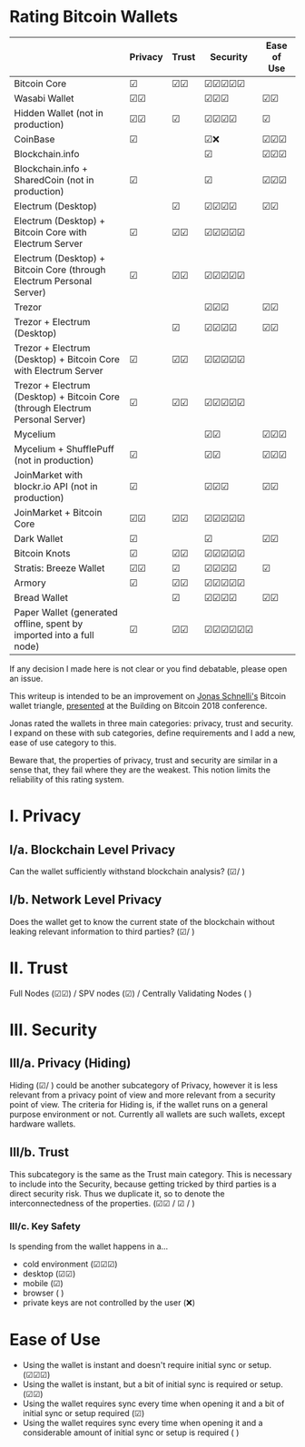 # Rating Bitcoin Wallets

|                                                                               | Privacy        | Trust          | Security                                   | Ease of Use           |
|-------------------------------------------------------------------------------|----------------|----------------|--------------------------------------------|-----------------------|
| Bitcoin Core                                                                  | &#9745;        | &#9745;&#9745; | &#9745;&#9745;&#9745;&#9745;&#9745;        |                       |
| Wasabi Wallet                                                                 | &#9745;&#9745; |                | &#9745;&#9745;&#9745;                      | &#9745;&#9745;        |
| Hidden Wallet (not in production)                                             | &#9745;&#9745; | &#9745;        | &#9745;&#9745;&#9745;&#9745;               | &#9745;               |
| CoinBase                                                                      | &#9745;        |                | &#9745;&#10060;                            | &#9745;&#9745;&#9745; |
| Blockchain.info                                                               |                |                | &#9745;                                    | &#9745;&#9745;&#9745; |
| Blockchain.info + SharedCoin (not in production)                              | &#9745;        |                | &#9745;                                    | &#9745;&#9745;&#9745; |
| Electrum (Desktop)                                                            |                | &#9745;        | &#9745;&#9745;&#9745;&#9745;               | &#9745;&#9745;        |
| Electrum (Desktop) + Bitcoin Core with Electrum Server                        | &#9745;        | &#9745;&#9745; | &#9745;&#9745;&#9745;&#9745;&#9745;        |                       |
| Electrum (Desktop) + Bitcoin Core (through Electrum Personal Server)          | &#9745;        | &#9745;&#9745; | &#9745;&#9745;&#9745;&#9745;&#9745;        |                       |
| Trezor                                                                        |                |                | &#9745;&#9745;&#9745;                      | &#9745;&#9745;        |
| Trezor + Electrum (Desktop)                                                   |                | &#9745;        | &#9745;&#9745;&#9745;&#9745;               | &#9745;&#9745;        |
| Trezor + Electrum (Desktop) + Bitcoin Core with Electrum Server               | &#9745;        | &#9745;&#9745; | &#9745;&#9745;&#9745;&#9745;&#9745;        |                       |
| Trezor + Electrum (Desktop) + Bitcoin Core (through Electrum Personal Server) | &#9745;        | &#9745;&#9745; | &#9745;&#9745;&#9745;&#9745;&#9745;        |                       |
| Mycelium                                                                      |                |                | &#9745;&#9745;                             | &#9745;&#9745;&#9745; |
| Mycelium + ShufflePuff (not in production)                                    | &#9745;        |                | &#9745;&#9745;                             | &#9745;&#9745;&#9745; |
| JoinMarket with blockr.io API (not in production)                             | &#9745;        |                | &#9745;&#9745;&#9745;                      | &#9745;&#9745;        |
| JoinMarket + Bitcoin Core                                                     | &#9745;&#9745; | &#9745;&#9745; | &#9745;&#9745;&#9745;&#9745;&#9745;        |                       |
| Dark Wallet                                                                   | &#9745;        |                | &#9745;                                    | &#9745;&#9745;        |
| Bitcoin Knots                                                                 | &#9745;        | &#9745;&#9745; | &#9745;&#9745;&#9745;&#9745;&#9745;        |                       |
| Stratis: Breeze Wallet                                                        | &#9745;&#9745; | &#9745;        | &#9745;&#9745;&#9745;&#9745;               | &#9745;               |
| Armory                                                                        | &#9745;        | &#9745;&#9745; | &#9745;&#9745;&#9745;&#9745;&#9745;        |                       |
| Bread Wallet                                                                  |                | &#9745;        | &#9745;&#9745;&#9745;&#9745;               | &#9745;&#9745;        |
| Paper Wallet (generated offline, spent by imported into a full node)          | &#9745;        | &#9745;&#9745; | &#9745;&#9745;&#9745;&#9745;&#9745;&#9745; |                       |

If any decision I made here is not clear or you find debatable, please open an issue. 

This writeup is intended to be an improvement on [Jonas Schnelli's](https://github.com/jonasschnelli) Bitcoin wallet triangle, [presented](https://www.youtube.com/watch?v=XORDEX-RrAI&feature=youtu.be&t=3440) at the Building on Bitcoin 2018 conference.

Jonas rated the wallets in three main categories: privacy, trust and security. I expand on these with sub categories, define requirements and I add a new, ease of use category to this.

Beware that, the properties of privacy, trust and security are similar in a sense that, they fail where they are the weakest. This notion limits the reliability of this rating system.

# I. Privacy

## I/a. Blockchain Level Privacy

Can the wallet sufficiently withstand blockchain analysis? (&#9745;/ )

## I/b. Network Level Privacy

Does the wallet get to know the current state of the blockchain without leaking relevant information to third parties? (&#9745;/ )

# II. Trust

Full Nodes (&#9745;&#9745;) / SPV nodes (&#9745;) / Centrally Validating Nodes ( )

# III. Security

## III/a. Privacy (Hiding)

Hiding (&#9745;/ ) could be another subcategory of Privacy, however it is less relevant from a privacy point of view and more relevant from a security point of view. The criteria for Hiding is, if the wallet runs on a general purpose environment or not. Currently all wallets are such wallets, except hardware wallets.

## III/b. Trust

This subcategory is the same as the Trust main category. This is necessary to include into the Security, because getting tricked by third parties is a direct security risk. Thus we duplicate it, so to denote the interconnectedness of the properties. (&#9745;&#9745; / &#9745; / ) 

### III/c. Key Safety

Is spending from the wallet happens in a...
- cold environment (&#9745;&#9745;&#9745;)
- desktop (&#9745;&#9745;)
- mobile (&#9745;)
- browser ( )
- private keys are not controlled by the user (&#10060;)

# Ease of Use

- Using the wallet is instant and doesn't require initial sync or setup. (&#9745;&#9745;&#9745;)
- Using the wallet is instant, but a bit of initial sync is required or setup. (&#9745;&#9745;)
- Using the wallet requires sync every time when opening it and a bit of initial sync or setup required (&#9745;)
- Using the wallet requires sync every time when opening it and a considerable amount of initial sync or setup is required ( )
